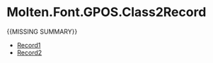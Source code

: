 ﻿  
# Molten.Font.GPOS.Class2Record
{{MISSING SUMMARY}}
  
*  [Record1](docs/Molten.Font/Molten/Font/GPOS/Class2Record/Record1.md)  
*  [Record2](docs/Molten.Font/Molten/Font/GPOS/Class2Record/Record2.md)